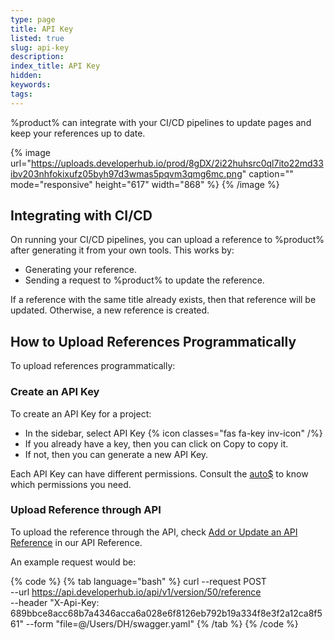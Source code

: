```yaml
---
type: page
title: API Key
listed: true
slug: api-key
description: 
index_title: API Key
hidden: 
keywords: 
tags: 
---
```



%product% can integrate with your CI/CD pipelines to update pages and keep your references up to date.


{% image url="https://uploads.developerhub.io/prod/8gDX/2i22huhsrc0ql7ito22md33ibv203nhfokixufz05byh97d3wmas5pqvm3qmg6mc.png" caption="" mode="responsive" height="617" width="868" %}
{% /image %}


## Integrating with CI/CD

On running your CI/CD pipelines, you can upload a reference to %product% after generating it from your own tools. This works by:

- Generating your reference.
- Sending a request to %product% to update the reference.

If a reference with the same title already exists, then that reference will be updated. Otherwise, a new reference is created.

## How to Upload References Programmatically

To upload references programmatically:

### Create an API Key

To create an API Key for a project:

- In the sidebar, select API Key {% icon classes="fas fa-key inv-icon" /%}
- If you already have a key, then you can click on Copy to copy it.
- If not, then you can generate a new API Key.

Each API Key can have different permissions. Consult the [auto$](/v1.0/api/ref) to know which permissions you need.

### Upload Reference through API

To upload the reference through the API, check [Add or Update an API Reference](/v1.0/api/ref#add-reference) in our API Reference.

An example request would be:


{% code %}
{% tab language="bash" %}
curl --request POST \
    --url https://api.developerhub.io/api/v1/version/50/reference \
    --header "X-Api-Key: 689bbce8acc68b7a4346acca6a028e6f8126eb792b19a334f8e3f2a12ca8f561"
    --form "file=@/Users/DH/swagger.yaml"
{% /tab %}
{% /code %}


